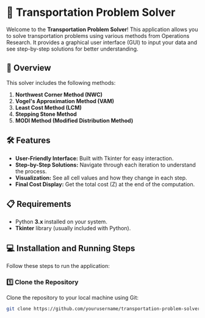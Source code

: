 # 🚚 Transportation Problem Solver

Welcome to the **Transportation Problem Solver**! This application allows you to solve transportation problems using various methods from Operations Research. It provides a graphical user interface (GUI) to input your data and see step-by-step solutions for better understanding.

## 📖 Overview

This solver includes the following methods:

1. **Northwest Corner Method (NWC)**
2. **Vogel's Approximation Method (VAM)**
3. **Least Cost Method (LCM)**
4. **Stepping Stone Method**
5. **MODI Method (Modified Distribution Method)**

## 🛠 Features

- **User-Friendly Interface:** Built with Tkinter for easy interaction.
- **Step-by-Step Solutions:** Navigate through each iteration to understand the process.
- **Visualization:** See all cell values and how they change in each step.
- **Final Cost Display:** Get the total cost (Z) at the end of the computation.

## 📋 Requirements

- Python **3.x** installed on your system.
- **Tkinter** library (usually included with Python).

## 💻 Installation and Running Steps

Follow these steps to run the application:

### 1️⃣ Clone the Repository

Clone the repository to your local machine using Git:

```bash
git clone https://github.com/yourusername/transportation-problem-solver.git
